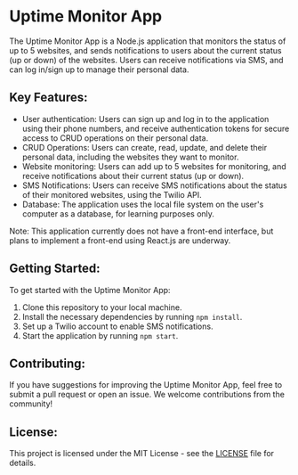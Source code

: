 # Uptime Monitor App

The Uptime Monitor App is a Node.js application that monitors the status of up to 5 websites, and sends notifications to users about the current status (up or down) of the websites. Users can receive notifications via SMS, and can log in/sign up to manage their personal data.

## Key Features:

* User authentication: Users can sign up and log in to the application using their phone numbers, and receive authentication tokens for secure access to CRUD operations on their personal data.
* CRUD Operations: Users can create, read, update, and delete their personal data, including the websites they want to monitor.
* Website monitoring: Users can add up to 5 websites for monitoring, and receive notifications about their current status (up or down).
* SMS Notifications: Users can receive SMS notifications about the status of their monitored websites, using the Twilio API.
* Database: The application uses the local file system on the user's computer as a database, for learning purposes only.

Note: This application currently does not have a front-end interface, but plans to implement a front-end using React.js are underway.

## Getting Started:

To get started with the Uptime Monitor App:

1. Clone this repository to your local machine.
2. Install the necessary dependencies by running `npm install`.
3. Set up a Twilio account to enable SMS notifications.
4. Start the application by running `npm start`.

## Contributing:

If you have suggestions for improving the Uptime Monitor App, feel free to submit a pull request or open an issue. We welcome contributions from the community!

## License:

This project is licensed under the MIT License - see the [LICENSE](LICENSE) file for details.
